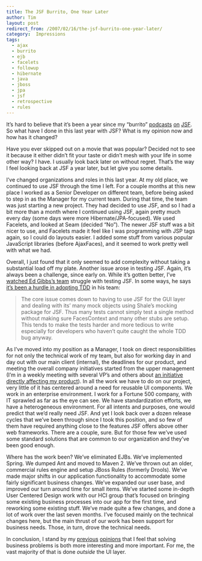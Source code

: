 ```yaml
---
title: The JSF Burrito, One Year Later
author: Tim
layout: post
redirect_from: /2007/02/16/the-jsf-burrito-one-year-later/
category:  Impressions
tags:
  - ajax
  - burrito
  - ejb
  - facelets
  - followup
  - hibernate
  - java
  - jboss
  - jpa
  - jsf
  - retrospective
  - rules
---
```

It&#8217;s hard to believe that it&#8217;s been a year since my &#8220;burrito&#8221; [podcasts][1] [on][2] [JSF][3]. So what have I done in this last year with JSF? What is my opinion now and how has it changed?

Have you ever skipped out on a movie that was popular? Decided not to see it because it either didn&#8217;t fit your taste or didn&#8217;t mesh with your life in some other way? I have. I usually look back later on without regret. That&#8217;s the way I feel looking back at JSF a year later, but let give you some details.

<!--more-->

I&#8217;ve changed organizations and roles in this last year. At my old place, we continued to use JSF through the time I left. For a couple months at this new place I worked as a Senior Developer on different team, before being asked to step in as the Manager for my current team. During that time, the team was just starting a new project. They had decided to use JSF, and so I had a bit more than a month where I continued using JSF, again pretty much every day (some days were more Hibernate/JPA-focused). We used Facelets, and looked at Seam (decided &#8220;No&#8221;). The newer JSF stuff was a bit nicer to use, and Facelets made it feel like I was programming with JSP tags again, so I could do layouts easier. I added some stuff from various popular JavaScript libraries (before AjaxFaces), and it seemed to work pretty well with what we had.

Overall, I just found that it only seemed to add complexity without taking a substantial load off my plate. Another issue arose in testing JSF. Again, it&#8217;s always been a challenge, since early on. While it&#8217;s gotten better, I&#8217;ve [watched Ed Gibbs&#8217;s team][4] struggle with testing JSF. In some ways, he says [it&#8217;s been a hurdle in adopting TDD][5] in his team:

> The core issue comes down to having to use JSF for the GUI layer and dealing with its’ many mock objects using Shale’s mocking package for JSF. Thus many tests cannot simply test a single method without making sure FacesContext and many other stubs are setup. This tends to make the tests harder and more tedious to write especially for developers who haven’t quite caught the whole TDD bug anyway.

As I&#8217;ve moved into my position as a Manager, I took on direct responsibilities for not only the technical work of my team, but also for working day in and day out with our main client (internal), the deadlines for our product, and meeting the overall company initiatives started from the upper management (I&#8217;m in a weekly meeting with several VP&#8217;s and others about [an initiative directly affecting my product][6]). In all the work we have to do on our project, very little of it has centered around a need for reusable UI components. We work in an enterprise environment. I work for a Fortune 500 company, with IT sprawled as far as the eye can see. We have standardization efforts, we have a heterogeneous environment. For all intents and purposes, one would predict that we&#8217;d really need JSF. And yet I look back over a dozen release cycles that we&#8217;ve been through since I took this position, and so few of them have required anything close to the features JSF offers above other web frameworks. There are a couple, sure. But for those few we&#8217;ve used some standard solutions that are common to our organization and they&#8217;ve been good enough.

Where has the work been? We&#8217;ve eliminated EJBs. We&#8217;ve implemented Spring. We dumped Ant and moved to Maven 2. We&#8217;ve thrown out an older, commercial rules engine and setup JBoss Rules (formerly Drools). We&#8217;ve made major shifts in our application functionality to accommodate some fairly significant business changes. We&#8217;ve expanded our user base, and improved our turn around time for small items. We&#8217;ve started some in-depth User Centered Design work with our HCI group that&#8217;s focused on bringing some existing business processes into our app for the first time, and reworking some existing stuff. We&#8217;ve made quite a few changes, and done a lot of work over the last seven months. I&#8217;ve focused mainly on the technical changes here, but the main thrust of our work has been support for business needs. Those, in turn, drove the technical needs.

In conclusion, I stand by my [previous][2] [opinions][3] that I feel that solving business problems is both more interesting and more important. For me, the vast majority of that is done *outside* the UI layer.

 [1]: http://timshadel.com/2006/01/19/jsf-the-7-layer-burrito-i-wont-eat-again/
 [2]: http://timshadel.com/2006/01/24/jsf-leaky-abstractions-grab-a-mop/
 [3]: http://timshadel.com/2006/02/03/jsf-renderkit-blues/
 [4]: http://edgibbs.com/category/jsf/
 [5]: http://edgibbs.com/2006/12/03/excessive-setup-anti-pattern/
 [6]: http://timshadel.com/2007/01/17/calm-before-the-storm/
